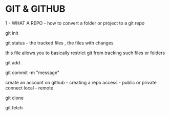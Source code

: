 # GIT & GITHUB

1 - WHAT A REPO - how to convert a folder or project to a git repo

<!-- initializing -->

git init


<!-- checking status -->

git status - the tracked files , the files with changes

<!-- git ignore file -->

this file allows you to basically restrict git from tracking such files or folders

<!-- staging -->

git add <filename> .

<!-- commiting changes -->

git commit -m "message"

<!-- local vs remote -->

create an account on github -
creating a repo
access - public or private
connect local - remote

<!-- cloning -->
git clone <repo>

<!-- fetching -->

git fetch <origin>